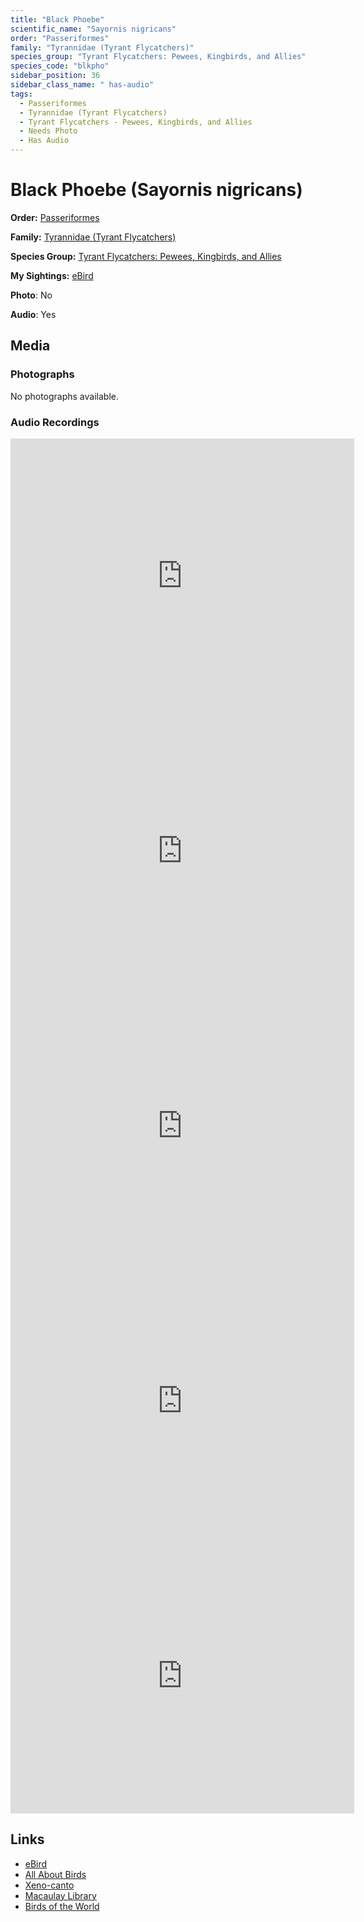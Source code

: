 ```yaml
---
title: "Black Phoebe"
scientific_name: "Sayornis nigricans"
order: "Passeriformes"
family: "Tyrannidae (Tyrant Flycatchers)"
species_group: "Tyrant Flycatchers: Pewees, Kingbirds, and Allies"
species_code: "blkpho"
sidebar_position: 36
sidebar_class_name: " has-audio"
tags: 
  - Passeriformes
  - Tyrannidae (Tyrant Flycatchers)
  - Tyrant Flycatchers - Pewees, Kingbirds, and Allies
  - Needs Photo
  - Has Audio
---
```


# Black Phoebe (Sayornis nigricans)

**Order:** [Passeriformes](/tags/passeriformes)

**Family:** [Tyrannidae (Tyrant Flycatchers)](/tags/tyrannidae-tyrant-flycatchers)

**Species Group:** [Tyrant Flycatchers: Pewees, Kingbirds, and Allies](/tags/tyrant-flycatchers-pewees-kingbirds-and-allies)

**My Sightings:** [eBird](https://ebird.org/lifelist?r=world&time=life&spp=blkpho)

**Photo**: No 

**Audio**: Yes

## Media
### Photographs
No photographs available.

### Audio Recordings
<iframe src="https://macaulaylibrary.org/asset/626618112/embed" width="550" height="440" frameborder="0" allowfullscreen></iframe>
<iframe src="https://macaulaylibrary.org/asset/626485781/embed" width="550" height="440" frameborder="0" allowfullscreen></iframe>
<iframe src="https://macaulaylibrary.org/asset/626485782/embed" width="550" height="440" frameborder="0" allowfullscreen></iframe>
<iframe src="https://macaulaylibrary.org/asset/626559390/embed" width="550" height="440" frameborder="0" allowfullscreen></iframe>
<iframe src="https://macaulaylibrary.org/asset/626559391/embed" width="550" height="440" frameborder="0" allowfullscreen></iframe>

## Links
* [eBird](https://ebird.org/species/blkpho) 
* [All About Birds](https://www.allaboutbirds.org/guide/blkpho) 
* [Xeno-canto](https://www.xeno-canto.org/species/sayornis-nigricans) 
* [Macaulay Library](https://search.macaulaylibrary.org/catalog?taxonCode=blkpho&sort=rating_rank_desc)
* [Birds of the World](https://birdsoftheworld.org/bow/species/blkpho)
